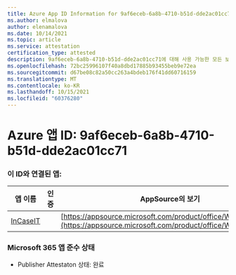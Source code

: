 ```yaml
---
title: Azure App ID Information for 9af6eceb-6a8b-4710-b51d-dde2ac01cc71
ms.author: elmalova
author: elenamalova
ms.date: 10/14/2021
ms.topic: article
ms.service: attestation
certification_type: attested
description: 9af6eceb-6a8b-4710-b51d-dde2ac01cc71에 대해 사용 가능한 모든 보안 및 규정 준수 정보입니다.
ms.openlocfilehash: 72bc25996107f40a8dbd17885b93455beb9e72ea
ms.sourcegitcommit: d67be08c82a50cc263a4bdeb176f41dd60716159
ms.translationtype: MT
ms.contentlocale: ko-KR
ms.lasthandoff: 10/15/2021
ms.locfileid: "60376280"
---
```

# <a name="azure-app-id-9af6eceb-6a8b-4710-b51d-dde2ac01cc71"></a>Azure 앱 ID: 9af6eceb-6a8b-4710-b51d-dde2ac01cc71


### <a name="apps-associated-with-this-id"></a>이 ID와 연결된 앱:
| **앱 이름** | **인증** | **AppSource의 보기** |
|--------------|---------------|-----------------------|
| [InCaseIT](https://docs.microsoft.com/microsoft-365-app-certification/forward/WA200003265) |  | [https://appsource.microsoft.com/product/office/WA200003265](https://appsource.microsoft.com/product/office/WA200003265) |

### <a name="microsoft-365-app-compliance-status"></a>Microsoft 365 앱 준수 상태
- Publisher Attestaton 상태: 완료
